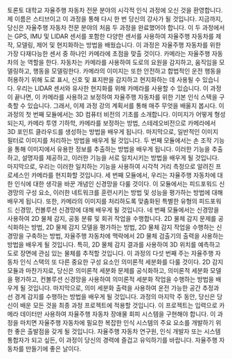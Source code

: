 토론토 대학교 자율주행 자동차 전문 분야의 시각적 인식 과정에 오신 것을 환영합니다. 제 이름은 스티브이고 이 과정을 통해 다시 한 번 당신의 강사가 될 것입니다. 지금까지, 당신은 자율주행 자동차 전문 분야의 처음 두 과정을 완료했어야 합니다. 이 두 과정에서는 GPS, IMU 및 LIDAR 센서를 포함한 다양한 센서를 사용하여 자율주행 자동차를 제작, 모델링, 제어 및 현지화하는 방법을 배웠습니다. 이 과정은 자율주행 자동차를 위한 가장 다재다능한 센서 중 하나인 카메라에 초점을 맞출 것이다. 카메라는 자율주행 자동차의 눈 역할을 한다. 자동차는 카메라를 사용하여 도로의 요원을 감지하고, 움직임을 모델링하고, 행동을 모델링한다. 카메라의 이미지는 또한 안전하고 합법적인 운전 행동을 허용하기 위해 도로 표시, 신호 및 표지판을 감지하고 현지화하는 데 사용될 수 있습니다. 우리는 LIDAR 센서와 유사한 현지화를 위해 카메라를 사용할 수 있습니다. 이 과정이 끝나면, 이 카메라를 사용하고 보정하여 자율주행 자동차를 위한 기본 인식 스택을 구축할 수 있습니다. 그래서, 이제 과정 강의 계획서를 통해 매주 무엇을 배울지 봅시다. 이 과정의 첫 번째 모듈에서는 3D 컴퓨터 비전의 기초를 소개합니다. 이미지가 어떻게 형성되는지, 카메라 투영 기하학, 카메라를 보정하는 방법, 스테레오비전으로 카메라에서 3D 포인트 클라우드를 생성하는 방법을 배우게 됩니다. 마지막으로, 일반적인 이미지 필터로 이미지를 처리하는 방법을 배우게 될 것입니다. 두 번째 모듈에서는 손 조작 기능을 통해 이미지에서 유용한 정보를 추출하는 방법을 배우게 됩니다. 이러한 기능을 추출하고, 설명자를 제공하고, 이러한 기능을 서로 일치시키는 방법을 배우게 될 것입니다. 마지막으로, 우리는 이러한 일치하는 기능을 사용하여 시각적 거리 측정으로 알려진 프로세스인 카메라를 현지화할 것입니다. 세 번째 모듈에서, 우리는 자율주행 자동차에 대한 인식에 대한 생각을 바꾼 개념인 신경망을 다룰 것이다. 이 모듈에서는 피드포워드 신경망의 구성 요소, 이러한 네트워크를 훈련시키는 방법 및 성능을 평가하는 방법에 대해 배우게 됩니다. 또한, 카메라의 이미지를 처리하도록 맞춤화된 특별한 유형의 피드포워드 신경망, 컨볼루션 신경망에 대해 배우게 될 것입니다. 네 번째 모듈에서는 신경망을 사용하여 2D 물체 감지, 공동 분류 및 회귀 작업을 수행합니다. 2D 물체 감지 문제를 공식화하는 방법, 2D 물체 감지 모델을 평가하는 방법, 2D 물체 감지 작업을 수행하는 신경망을 구축하는 방법, 자율주행 자동차에 맥락에서 2D 물체 검출기의 출력을 사용하는 방법을 배우게 될 것입니다. 특히, 2D 물체 감지 결과를 사용하여 3D 위치를 예측하고 도로 장면에 관심 있는 물체를 추적할 것입니다. 이 과정의 다섯 번째 주는 자율주행 자동차 인식 스택의 또 다른 중요한 구성 요소인 의미론적 세분화를 다룰 것이다. 2D 감지 모듈과 마찬가지로, 당신은 의미론적 세분화 문제를 공식화하고, 의미론적 세분화 모델을 평가하고, 컨볼루션 신경망을 사용하여 의미론적 세분화 작업을 수행하는 방법을 배우게 될 것입니다. 마지막으로, 의미 세분화 출력을 사용하여 운전 가능한 공간 추정과 선 경계 감지를 수행하는 방법을 배우게 될 것입니다. 과정의 마지막 주 동안, 당신은 당신이 배운 모든 것을 최종 과정 프로젝트에 적용할 것입니다. 이 프로젝트는 입력으로 카메라 데이터만 사용하여 자율주행 자동차 장애물 회피 시스템을 구현해야 합니다. 이 과정을 마치면 자율주행 자동차에 필요한 복잡한 인식 시스템의 주요 요소를 개발하기 위한 좋은 출발점을 갖게 될 것입니다. 자율주행 자동차 연구원, 인식 개발자 또는 시스템 통합자가 되고 싶든, 이 과정이 당신의 경력에 즐겁고 유익하기를 바랍니다. 자율주행 자동차를 만들기에 좋은 날이다.